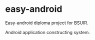 easy-android
============

Easy-android diploma project for BSUIR.

Android application constructing system.
